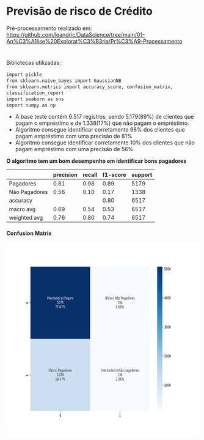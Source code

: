 # Previsão de risco de Crédito

Pré-processamento realizado em: https://github.com/leandric/DataScience/tree/main/01-An%C3%A1lise%20Explorat%C3%B3ria/Pr%C3%A9-Processamento

#
Bibliotecas utilizadas:

```
import pickle
from sklearn.naive_bayes import GaussianNB
from sklearn.metrics import accuracy_score, confusion_matrix, classification_report
import seaborn as sns
import numpy as np	
```

* A base teste contém 6.517 registros, sendo 5.179(89%) de clientes que pagam o empréstimo e de 1.338(17%) que não pagam o empréstimo.
* Algoritmo consegue identificar corretamente 98% dos clientes que pagam empréstimo com uma precisão de 81%
* Algoritmo consegue identificar corretamente 10% dos clientes que não pagam empréstimo com uma precisão de 56%

**O algoritmo tem um bom desempenho em identificar bons pagadores**

|				| precision 	| recall		| f1-score	| support 	|
|---------------	|-------		|-----------	|-----------	|-------		|
| Pagadores		| 0.81		| 0.98		| 0.89	    	| 5179		|
| Não Pagadores	| 0.56		| 0.10 		| 0.17    	| 1338		|	
|accuracy		|      		|        	| 0.80  		| 6517		|
|macro avg 		| 0.69 		| 0.54		| 0.53 		| 6517		|
|weighted avg 	| 0.76		| 0.80 		| 0.74  		| 6517		|


#### Confusion Matrix
<img align="center" alt="debian"  height="500" src="img/confusion_matrix.png"/>


